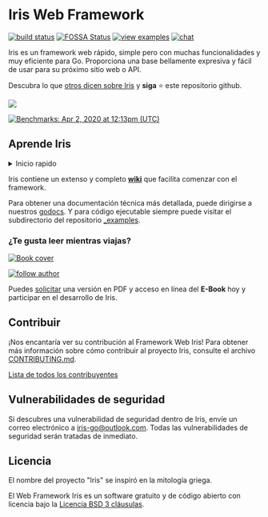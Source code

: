 # Iris Web Framework

[![build status](https://img.shields.io/github/actions/workflow/status/kataras/iris/ci.yml?branch=main&style=for-the-badge)](https://github.com/kataras/iris/actions/workflows/ci.yml) [![FOSSA Status](https://img.shields.io/badge/LICENSE%20SCAN-PASSING❤️-CD2956?style=for-the-badge&logo=fossa)](https://app.fossa.io/projects/git%2Bgithub.com%2Fkataras%2Firis?ref=badge_shield)<!--[![report card](https://img.shields.io/badge/report%20card-a%2B-ff3333.svg?style=for-the-badge)](https://goreportcard.com/report/github.com/kataras/iris)--><!--[![godocs](https://img.shields.io/badge/go-%20docs-488AC7.svg?style=for-the-badge)](https://pkg.go.dev/github.com/kataras/iris/v12@v12.2.11)--> [![view examples](https://img.shields.io/badge/learn%20by-examples-0C8EC5.svg?style=for-the-badge&logo=go)](https://github.com/kataras/iris/tree/main/_examples) [![chat](https://img.shields.io/gitter/room/iris_go/community.svg?color=7E18DD&logo=gitter&style=for-the-badge)](https://gitter.im/iris_go/community)<!--[![donate on PayPal](https://img.shields.io/badge/support-PayPal-blue.svg?style=for-the-badge)](https://iris-go.com/donate)--><!-- [![release](https://img.shields.io/badge/release%20-v12.0-0077b3.svg?style=for-the-badge)](https://github.com/kataras/iris/releases) -->

Iris es un framework web rápido, simple pero con muchas funcionalidades y muy eficiente para Go. Proporciona una base bellamente expresiva y fácil de usar para su próximo sitio web o API.

Descubra lo que [otros dicen sobre Iris](https://iris-go.com/testimonials/) y **siga** :star: este repositorio github.

[![](https://media.giphy.com/media/j5WLmtvwn98VPrm7li/giphy.gif)](https://iris-go.com/testimonials/)

[![Benchmarks: Apr 2, 2020 at 12:13pm (UTC)](https://iris-go.com/images/benchmarks.svg)](https://github.com/kataras/server-benchmarks)

## Aprende Iris

<details>
<summary>Inicio rapido</summary>

```sh
# agrega el siguiente código en el archivo ejemplo.go
$ cat ejemplo.go
```

```go
package main

import "github.com/kataras/iris/v12"

func main() {
    app := iris.Default()
    app.Get("/ping", func(ctx iris.Context) {
        ctx.JSON(iris.Map{
            "message": "pong",
        })
    })

    app.Listen(":8080")
}
```

```sh
# ejecuta ejemplo.go y
# visita http://localhost:8080/ping en el navegador
$ go run ejemplo.go
```

> El enrutamiento es impulsado por [muxie](https://github.com/kataras/muxie), el software basado en trie más potente y rápido escrito en Go.

</details>

Iris contiene un extenso y completo **[wiki](https://www.iris-go.com/#ebookDonateForm)** que facilita comenzar con el framework.

Para obtener una documentación técnica más detallada, puede dirigirse a nuestros [godocs](https://pkg.go.dev/github.com/kataras/iris/v12@v12.2.11). Y para código ejecutable siempre puede visitar el subdirectorio del repositorio [\_examples](_examples/).

### ¿Te gusta leer mientras viajas?

<a href="https://iris-go.com/#book"> <img alt="Book cover" src="https://iris-go.com/images/iris-book-cover-sm.jpg?v=12" /> </a>

[![follow author](https://img.shields.io/twitter/follow/makismaropoulos.svg?style=for-the-badge)](https://twitter.com/intent/follow?screen_name=makismaropoulos)

Puedes [solicitar](https://www.iris-go.com/#ebookDonateForm) una versión en PDF y acceso en línea del **E-Book** hoy y participar en el desarrollo de Iris.

## Contribuir

¡Nos encantaría ver su contribución al Framework Web Iris! Para obtener más información sobre cómo contribuir al proyecto Iris, consulte el archivo [CONTRIBUTING.md](CONTRIBUTING).

[Lista de todos los contribuyentes](https://github.com/kataras/iris/graphs/contributors)

## Vulnerabilidades de seguridad

Si descubres una vulnerabilidad de seguridad dentro de Iris, envíe un correo electrónico a [iris-go@outlook.com](mailto:iris-go@outlook.com). Todas las vulnerabilidades de seguridad serán tratadas de inmediato.

## Licencia

El nombre del proyecto "Iris" se inspiró en la mitología griega.

El Web Framework Iris es un software gratuito y de código abierto con licencia bajo la [Licencia BSD 3 cláusulas](LICENSE).
